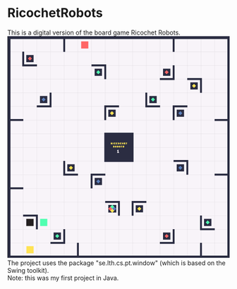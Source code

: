 # RicochetRobots
This is a digital version of the board game Ricochet Robots.
\
![alt text](https://github.com/HampSwe/RicochetRobots/blob/main/images/board.png "Image of game")
The project uses the package "se.lth.cs.pt.window" (which is based on the Swing toolkit).
\
Note: this was my first project in Java. 
